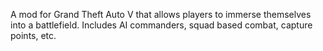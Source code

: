 A mod for Grand Theft Auto V that allows players to immerse themselves into a battlefield. Includes AI commanders, squad based combat, capture points, etc.
